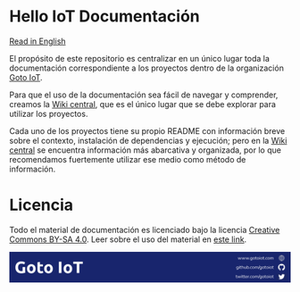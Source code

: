 # Hello IoT Documentación

[Read in English](./README-EN.md)

El propósito de este repositorio es centralizar en un único lugar toda la documentación correspondiente a los proyectos dentro de la organización [Goto IoT](https://github.com/gotoiot). 

Para que el uso de la documentación sea fácil de navegar y comprender, creamos la [Wiki central](https://github.com/gotoiot/doc/wiki), que es el único lugar que se debe explorar para utilizar los proyectos.

Cada uno de los proyectos tiene su propio README con información breve sobre el contexto, instalación de dependencias y ejecución; pero en la [Wiki central](https://github.com/gotoiot/doc/wiki) se encuentra información más abarcativa y organizada, por lo que recomendamos fuertemente utilizar ese medio como método de información.

# Licencia

Todo el material de documentación es licenciado bajo la licencia [Creative Commons BY-SA 4.0](https://creativecommons.org/licenses/by-sa/4.0/legalcode). Leer sobre el uso del material en [este link](https://creativecommons.org/licenses/by-sa/4.0/deed.es).

![footer](./gotoiot-footer.png)
